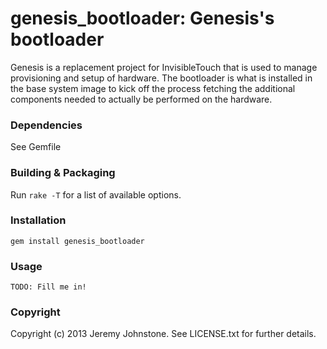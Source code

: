 # genesis_bootloader: Genesis's bootloader

Genesis is a replacement project for InvisibleTouch that is used to manage provisioning and setup of hardware. 
The bootloader is what is installed in the base system image to kick off the process fetching the additional components
needed to actually be performed on the hardware.

### Dependencies

See Gemfile

### Building & Packaging

Run `rake -T` for a list of available options.

### Installation

`gem install genesis_bootloader`

### Usage

`TODO: Fill me in!`

### Copyright

Copyright (c) 2013 Jeremy Johnstone. See LICENSE.txt for
further details.

